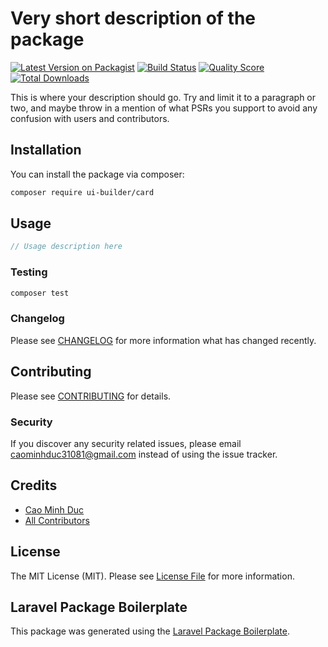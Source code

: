 # Very short description of the package

[![Latest Version on Packagist](https://img.shields.io/packagist/v/ui-builder/card.svg?style=flat-square)](https://packagist.org/packages/ui-builder/card)
[![Build Status](https://img.shields.io/travis/ui-builder/card/master.svg?style=flat-square)](https://travis-ci.org/ui-builder/card)
[![Quality Score](https://img.shields.io/scrutinizer/g/ui-builder/card.svg?style=flat-square)](https://scrutinizer-ci.com/g/ui-builder/card)
[![Total Downloads](https://img.shields.io/packagist/dt/ui-builder/card.svg?style=flat-square)](https://packagist.org/packages/ui-builder/card)

This is where your description should go. Try and limit it to a paragraph or two, and maybe throw in a mention of what PSRs you support to avoid any confusion with users and contributors.

## Installation

You can install the package via composer:

```bash
composer require ui-builder/card
```

## Usage

``` php
// Usage description here
```

### Testing

``` bash
composer test
```

### Changelog

Please see [CHANGELOG](CHANGELOG.md) for more information what has changed recently.

## Contributing

Please see [CONTRIBUTING](CONTRIBUTING.md) for details.

### Security

If you discover any security related issues, please email caominhduc31081@gmail.com instead of using the issue tracker.

## Credits

- [Cao Minh Duc](https://github.com/ui-builder)
- [All Contributors](../../contributors)

## License

The MIT License (MIT). Please see [License File](LICENSE.md) for more information.

## Laravel Package Boilerplate

This package was generated using the [Laravel Package Boilerplate](https://laravelpackageboilerplate.com).